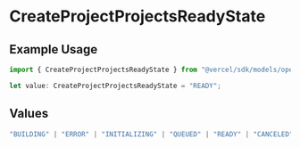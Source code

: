 # CreateProjectProjectsReadyState

## Example Usage

```typescript
import { CreateProjectProjectsReadyState } from "@vercel/sdk/models/operations/createproject.js";

let value: CreateProjectProjectsReadyState = "READY";
```

## Values

```typescript
"BUILDING" | "ERROR" | "INITIALIZING" | "QUEUED" | "READY" | "CANCELED"
```